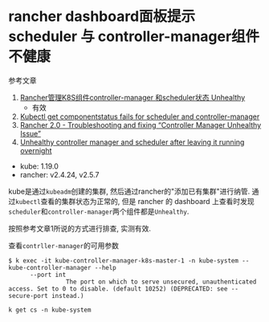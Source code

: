 # rancher dashboard面板提示 scheduler 与 controller-manager组件不健康

参考文章

1. [Rancher管理K8S组件controller-manager 和scheduler状态 Unhealthy](https://my.oschina.net/u/1431757/blog/4550843)
    - 有效
2. [Kubectl get componentstatus fails for scheduler and controller-manager](https://forums.rancher.com/t/kubectl-get-componentstatus-fails-for-scheduler-and-controller-manager/15801)
3. [Rancher 2.0 - Troubleshooting and fixing “Controller Manager Unhealthy Issue”](https://stackoverflow.com/questions/54827814/rancher-2-0-troubleshooting-and-fixing-controller-manager-unhealthy-issue)
4. [Unhealthy controller manager and scheduler after leaving it running overnight](https://github.com/rancher/rancher/issues/14036)

- kube: 1.19.0
- rancher: v2.4.24, v2.5.7

kube是通过`kubeadm`创建的集群, 然后通过rancher的"添加已有集群"进行纳管. 通过`kubectl`查看的集群状态为正常的, 但是 rancher 的 dashboard 上查看时发现`scheduler`和`controller-manager`两个组件都是`Unhealthy`.

按照参考文章1所说的方式进行排查, 实测有效.

查看`contrller-manager`的可用参数

```
$ k exec -it kube-controller-manager-k8s-master-1 -n kube-system -- kube-controller-manager --help
      --port int
                The port on which to serve unsecured, unauthenticated access. Set to 0 to disable. (default 10252) (DEPRECATED: see --secure-port instead.)
```

```
k get cs -n kube-system
```
